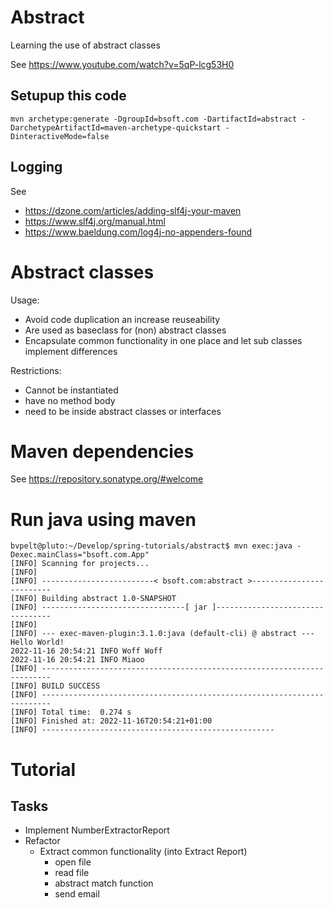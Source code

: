 # Abstract

Learning the use of abstract classes

See https://www.youtube.com/watch?v=5qP-lcg53H0

## Setupup this code

```shell
mvn archetype:generate -DgroupId=bsoft.com -DartifactId=abstract -DarchetypeArtifactId=maven-archetype-quickstart -DinteractiveMode=false
```

## Logging
See 
- https://dzone.com/articles/adding-slf4j-your-maven
- https://www.slf4j.org/manual.html
- https://www.baeldung.com/log4j-no-appenders-found


# Abstract classes

Usage:
- Avoid code duplication an increase reuseability
- Are used as baseclass for (non) abstract classes
- Encapsulate common functionality in one place and let sub classes implement differences

Restrictions:
- Cannot be instantiated
- have no method body
- need to be inside abstract classes or interfaces

# Maven dependencies
See https://repository.sonatype.org/#welcome

# Run java using maven

```shell
bvpelt@pluto:~/Develop/spring-tutorials/abstract$ mvn exec:java -Dexec.mainClass="bsoft.com.App"
[INFO] Scanning for projects...
[INFO] 
[INFO] -------------------------< bsoft.com:abstract >-------------------------
[INFO] Building abstract 1.0-SNAPSHOT
[INFO] --------------------------------[ jar ]---------------------------------
[INFO] 
[INFO] --- exec-maven-plugin:3.1.0:java (default-cli) @ abstract ---
Hello World!
2022-11-16 20:54:21 INFO Woff Woff
2022-11-16 20:54:21 INFO Miaoo
[INFO] ------------------------------------------------------------------------
[INFO] BUILD SUCCESS
[INFO] ------------------------------------------------------------------------
[INFO] Total time:  0.274 s
[INFO] Finished at: 2022-11-16T20:54:21+01:00
[INFO] ----------------------------------------------------
```

# Tutorial

## Tasks
- Implement NumberExtractorReport
- Refactor
  - Extract common functionality (into Extract Report)
    - open file
    - read file
    - abstract match function
    - send email